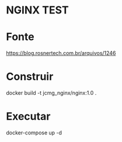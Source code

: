 # NGINX TEST

# Fonte
https://blog.rosnertech.com.br/arquivos/1246

# Construir
docker build -t jcmg_nginx/nginx:1.0 .

# Executar
docker-compose up -d